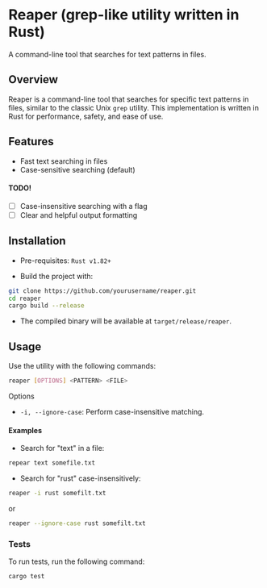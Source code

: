 # Reaper (grep-like utility written in Rust)

A command-line tool that searches for text patterns in files.

## Overview

Reaper is a command-line tool that searches for specific text patterns in files, similar to the classic Unix `grep` utility. This implementation is written in Rust for performance, safety, and ease of use.

## Features

- Fast text searching in files
- Case-sensitive searching (default)

#### TODO!

- [ ] Case-insensitive searching with a flag
- [ ] Clear and helpful output formatting

## Installation

- Pre-requisites: `Rust v1.82+`

- Build the project with:

```bash
git clone https://github.com/yourusername/reaper.git
cd reaper
cargo build --release
```

- The compiled binary will be available at `target/release/reaper`.

## Usage

Use the utility with the following commands:

```bash
reaper [OPTIONS] <PATTERN> <FILE>
```

Options

- `-i, --ignore-case`: Perform case-insensitive matching.

#### Examples

- Search for "text" in a file:

```bash
repear text somefile.txt
```

- Search for "rust" case-insensitively:

```bash
reaper -i rust somefilt.txt
```

or

```bash
reaper --ignore-case rust somefilt.txt
```

### Tests

To run tests, run the following command:

```bash
cargo test
```
